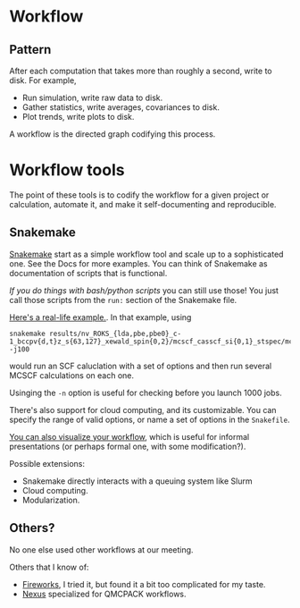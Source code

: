 # Workflow

## Pattern
After each computation that takes more than roughly a second, write to disk.
For example,
- Run simulation, write raw data to disk.
- Gather statistics, write averages, covariances to disk.
- Plot trends, write plots to disk.

A workflow is the directed graph codifying this process.

# Workflow tools
The point of these tools is to codify the workflow for a given project or calculation, automate it, and make it self-documenting and reproducible.

## Snakemake

[Snakemake](https://snakemake.readthedocs.io/en/stable/index.html) start as a simple workflow tool and scale up to a sophisticated one. See the Docs for more examples. You can think of Snakemake as documentation of scripts that is functional.

_If you do things with bash/python scripts_ you can still use those! You just call those scripts from the `run:` section of the Snakemake file.

[Here's a real-life example.](../snippets/snakemake_example.smk). In that example, using
```
snakemake results/nv_ROKS_{lda,pbe,pbe0}_c-1_bccpv{d,t}z_s{63,127}_xewald_spin{0,2}/mcscf_casscf_si{0,1}_stspec/mcscfcalc.chk -j100
```
would run an SCF caluclation with a set of options and then run several MCSCF calculations on each one. 

Usinging the `-n` option is useful for checking before you launch 1000 jobs.

There's also support for cloud computing, and its customizable. You can specify the range of valid options, or name a set of options in the `Snakefile`.

[You can also visualize your workflow](https://snakemake.readthedocs.io/en/stable/tutorial/basics.html#step-4-indexing-read-alignments-and-visualizing-the-dag-of-jobs), which is useful for informal presentations (or perhaps formal one, with some modification?).

Possible extensions:
- Snakemake directly interacts with a queuing system like Slurm
- Cloud computing.
- Modularization.

## Others? 

No one else used other workflows at our meeting.

Others that I know of:
- [Fireworks](https://materialsproject.github.io/fireworks/), I tried it, but found it a bit too complicated for my taste. 
- [Nexus](https://qmcpack.org/nexus) specialized for QMCPACK workflows.
